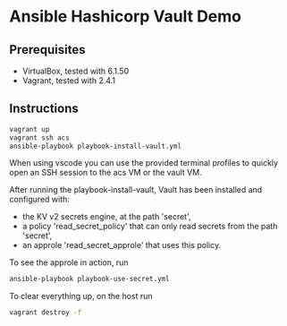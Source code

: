 # Ansible Hashicorp Vault Demo

## Prerequisites

- VirtualBox, tested with 6.1.50
- Vagrant, tested with 2.4.1

## Instructions

``` bash
vagrant up
vagrant ssh acs
ansible-playbook playbook-install-vault.yml
```

When using vscode you can use the provided terminal profiles to quickly open an SSH session to the acs VM or the vault VM.

After running the playbook-install-vault, Vault has been installed and configured with:

- the KV v2 secrets engine, at the path 'secret',
- a policy 'read_secret_policy' that can only read secrets from the path 'secret',
- an approle 'read_secret_approle' that uses this policy.

To see the approle in action, run

``` bash
ansible-playbook playbook-use-secret.yml
```

To clear everything up, on the host run

``` bash
vagrant destroy -f
```
